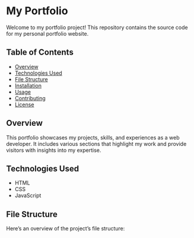 # My Portfolio  

Welcome to my portfolio project! This repository contains the source code for my personal portfolio website.  

## Table of Contents  

- [Overview](#overview)  
- [Technologies Used](#technologies-used)  
- [File Structure](#file-structure)  
- [Installation](#installation)  
- [Usage](#usage)  
- [Contributing](#contributing)  
- [License](#license)  

## Overview  

This portfolio showcases my projects, skills, and experiences as a web developer. It includes various sections that highlight my work and provide visitors with insights into my expertise.  

## Technologies Used  

- HTML  
- CSS  
- JavaScript  

## File Structure  

Here’s an overview of the project’s file structure:
